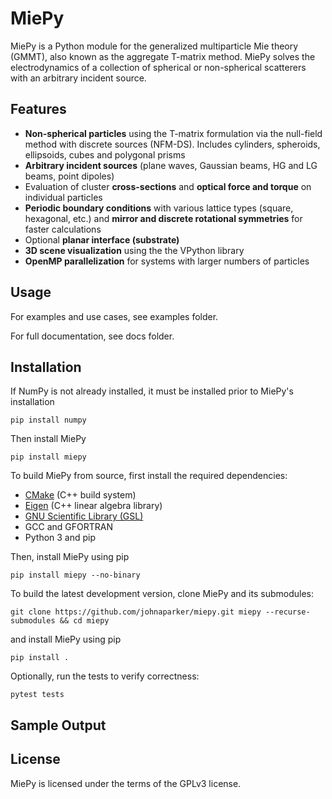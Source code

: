 MiePy
==============
MiePy is a Python module for the generalized multiparticle Mie theory (GMMT), also known as the aggregate T-matrix method. MiePy solves the electrodynamics of a collection of spherical or non-spherical scatterers with an arbitrary incident source.

Features
--------------
+ **Non-spherical particles** using the T-matrix formulation via the null-field method with discrete sources (NFM-DS). Includes cylinders, spheroids, ellipsoids, cubes and polygonal prisms
+ **Arbitrary incident sources** (plane waves, Gaussian beams, HG and LG beams, point dipoles)
+ Evaluation of cluster **cross-sections** and **optical force and torque** on individual particles
+ **Periodic boundary conditions** with various lattice types (square, hexagonal, etc.) and **mirror and discrete rotational symmetries** for faster calculations
+ Optional **planar interface (substrate)** 
+ **3D scene visualization** using the the VPython library
+ **OpenMP parallelization** for systems with larger numbers of particles

Usage
--------------

For examples and use cases, see examples folder.

For full documentation, see docs folder.

Installation
--------------
If NumPy is not already installed, it must be installed prior to MiePy's installation
```shell
pip install numpy
```
Then install MiePy
```shell
pip install miepy
```


To build MiePy from source, first install the required dependencies:

+ [CMake](https://cmake.org/install/) (C++ build system)
+ [Eigen](http://eigen.tuxfamily.org/index.php?title=Main_Page) (C++ linear algebra library)
+ [GNU Scientific Library (GSL)](https://www.gnu.org/software/gsl/)
+ GCC and GFORTRAN
+ Python 3 and pip

Then, install MiePy using pip
```shell
pip install miepy --no-binary
```


To build the latest development version, clone MiePy and its submodules:
```shell
git clone https://github.com/johnaparker/miepy.git miepy --recurse-submodules && cd miepy
```
and install MiePy using pip
```shell
pip install .
```
Optionally, run the tests to verify correctness:
```shell
pytest tests
```

Sample Output
--------------

License
--------------
MiePy is licensed under the terms of the GPLv3 license.
